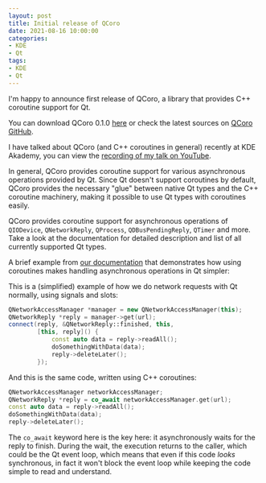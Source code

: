 ```yaml
---
layout: post
title: Initial release of QCoro
date: 2021-08-16 10:00:00
categories:
- KDE
- Qt
tags:
- KDE
- Qt
---
```


I'm happy to announce first release of QCoro, a library that provides C++ coroutine support for Qt.

You can download QCoro 0.1.0 [here][qcoro-release] or check the latest sources on [QCoro GitHub][qcoro-github].

I have talked about QCoro (and C++ coroutines in general) recently at KDE Akademy, you can view the
[recording of my talk on YouTube][qcoro-youtube].

In general, QCoro provides coroutine support for various asynchronous operations provided by Qt. Since
Qt doesn't support coroutines by default, QCoro provides the necessary "glue" between native Qt types
and the C++ coroutine machinery, making it possible to use Qt types with coroutines easily.

QCoro provides coroutine support for asynchronous operations of `QIODevice`, `QNetworkReply`, `QProcess`,
`QDBusPendingReply`, `QTimer` and more. Take a look at the documentation for detailed description and list
of all currently supported Qt types.

A brief example from [our documentation][qcoro-docs] that demonstrates how using coroutines makes handling asynchronous
operations in Qt simpler:

This is a (simplified) example of how we do network requests with Qt normally, using signals and slots:
```cpp
QNetworkAccessManager *manager = new QNetworkAccessManager(this);
QNetworkReply *reply = manager->get(url);
connect(reply, &QNetworkReply::finished, this,
        [this, reply]() {
            const auto data = reply->readAll();
            doSomethingWithData(data);
            reply->deleteLater();
        });
```

And this is the same code, written using C++ coroutines:
```cpp
QNetworkAccessManager networkAccessManager;
QNetworkReply *reply = co_await networkAccessManager.get(url);
const auto data = reply->readAll();
doSomethingWithData(data);
reply->deleteLater();
```

The `co_await` keyword here is the key here: it asynchronously waits for the reply to finish. During the wait,
the execution returns to the caller, which could be the Qt event loop, which means that even if this code *looks*
synchronous, in fact it won't block the event loop while keeping the code simple to read and understand.


[qcoro-release]: https://github.com/danvratil/qcoro/releases/tag/v0.1.0
[qcoro-github]: https://github.com/danvratil/qcoro
[qcoro-youtube]: https://www.youtube.com/watch?v=KKVqFqbXJaU&list=PLsHpGlwPdtMq6pJ4mqBeYNWOanjdIIPTJ&index=20
[qcoro-docs]: https://qcoro.dvratil.cz/

